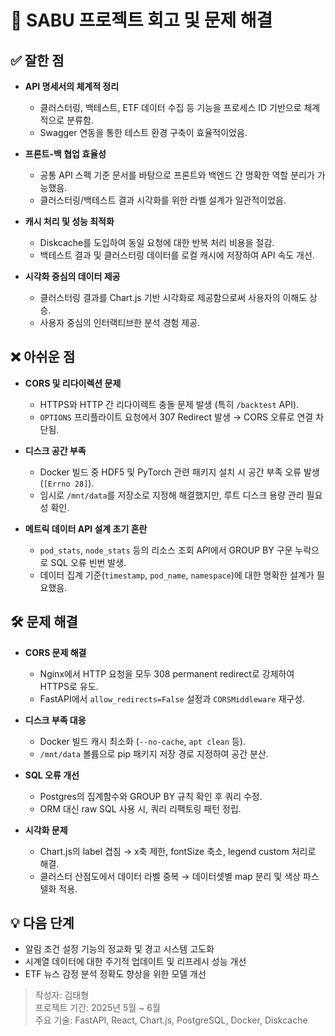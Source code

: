 # 🧠 SABU 프로젝트 회고 및 문제 해결

## ✅ 잘한 점

- **API 명세서의 체계적 정리**
  - 클러스터링, 백테스트, ETF 데이터 수집 등 기능을 프로세스 ID 기반으로 체계적으로 분류함.
  - Swagger 연동을 통한 테스트 환경 구축이 효율적이었음.

- **프론트-백 협업 효율성**
  - 공통 API 스펙 기준 문서를 바탕으로 프론트와 백엔드 간 명확한 역할 분리가 가능했음.
  - 클러스터링/백테스트 결과 시각화를 위한 라벨 설계가 일관적이었음.

- **캐시 처리 및 성능 최적화**
  - Diskcache를 도입하여 동일 요청에 대한 반복 처리 비용을 절감.
  - 백테스트 결과 및 클러스터링 데이터를 로컬 캐시에 저장하여 API 속도 개선.

- **시각화 중심의 데이터 제공**
  - 클러스터링 결과를 Chart.js 기반 시각화로 제공함으로써 사용자의 이해도 상승.
  - 사용자 중심의 인터랙티브한 분석 경험 제공.


## ❌ 아쉬운 점

- **CORS 및 리다이렉션 문제**
  - HTTPS와 HTTP 간 리다이렉트 충돌 문제 발생 (특히 `/backtest` API).
  - `OPTIONS` 프리플라이트 요청에서 307 Redirect 발생 → CORS 오류로 연결 차단됨.

- **디스크 공간 부족**
  - Docker 빌드 중 HDF5 및 PyTorch 관련 패키지 설치 시 공간 부족 오류 발생 (`[Errno 28]`).
  - 임시로 `/mnt/data`를 저장소로 지정해 해결했지만, 루트 디스크 용량 관리 필요성 확인.

- **메트릭 데이터 API 설계 초기 혼란**
  - `pod_stats`, `node_stats` 등의 리소스 조회 API에서 GROUP BY 구문 누락으로 SQL 오류 빈번 발생.
  - 데이터 집계 기준(`timestamp`, `pod_name`, `namespace`)에 대한 명확한 설계가 필요했음.


## 🛠 문제 해결

- **CORS 문제 해결**
  - Nginx에서 HTTP 요청을 모두 308 permanent redirect로 강제하여 HTTPS로 유도.
  - FastAPI에서 `allow_redirects=False` 설정과 `CORSMiddleware` 재구성.

- **디스크 부족 대응**
  - Docker 빌드 캐시 최소화 (`--no-cache`, `apt clean` 등).
  - `/mnt/data` 볼륨으로 pip 패키지 저장 경로 지정하여 공간 분산.

- **SQL 오류 개선**
  - Postgres의 집계함수와 GROUP BY 규칙 확인 후 쿼리 수정.
  - ORM 대신 raw SQL 사용 시, 쿼리 리팩토링 패턴 정립.

- **시각화 문제**
  - Chart.js의 label 겹침 → x축 제한, fontSize 축소, legend custom 처리로 해결.
  - 클러스터 산점도에서 데이터 라벨 중복 → 데이터셋별 map 분리 및 색상 파스텔화 적용.


## 💡 다음 단계

- 알림 조건 설정 기능의 정교화 및 경고 시스템 고도화
- 시계열 데이터에 대한 주기적 업데이트 및 리프레시 성능 개선
- ETF 뉴스 감정 분석 정확도 향상을 위한 모델 개선


> 작성자: 김태형  
> 프로젝트 기간: 2025년 5월 ~ 6월  
> 주요 기술: FastAPI, React, Chart.js, PostgreSQL, Docker, Diskcache
